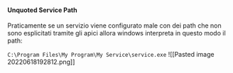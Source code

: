#### Unquoted Service Path
Praticamente se un servizio viene configurato male con dei path che non sono esplicitati tramite gli apici allora windows interpreta in questo modo il path:

`C:\Program Files\My Program\My Service\service.exe`
![[Pasted image 20220618192812.png]]